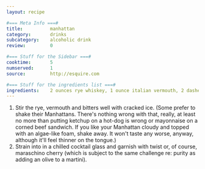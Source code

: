 ```yaml
---
layout: recipe

#=== Meta Info ===#
title: 			manhattan
category:		drinks
subcategory:	alcoholic drink
review:			0

#=== Stuff for the Sidebar ===#
cooktime:		5
numserved:		1
source:			http://esquire.com

#=== Stuff for the ingredients list ===#
ingredients:	2 ounces rye whiskey, 1 ounce italian vermouth, 2 dashes Angostura Bittters, 1 cocktail glass
---
```


1. Stir the rye, vermouth and bitters well with cracked ice. (Some prefer to shake their Manhattans. There's nothing wrong with that, really, at least no more than putting ketchup on a hot-dog is wrong or mayonnaise on a corned beef sandwich. If you like your Manhattan cloudy and topped with an algae-like foam, shake away. It won't taste any worse, anyway, although it'll feel thinner on the tongue.)
2. Strain into in a chilled cocktail glass and garnish with twist or, of course, maraschino cherry (which is subject to the same challenge re: purity as adding an olive to a martini).
